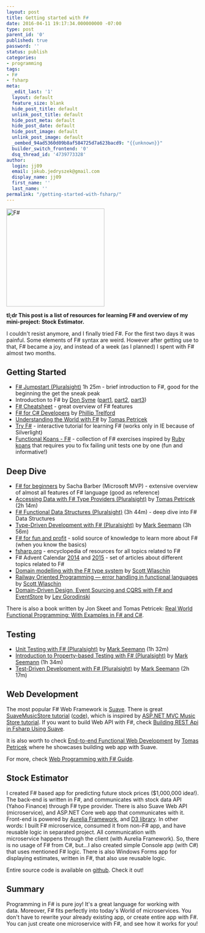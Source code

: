 ```yaml
---
layout: post
title: Getting started with F#
date: 2016-04-11 19:17:34.000000000 -07:00
type: post
parent_id: '0'
published: true
password: ''
status: publish
categories:
- programming
tags:
- F#
- fsharp
meta:
  _edit_last: '1'
  layout: default
  feature_size: blank
  hide_post_title: default
  unlink_post_title: default
  hide_post_meta: default
  hide_post_date: default
  hide_post_image: default
  unlink_post_image: default
  _oembed_94ad5360d09b8af584725d7a623bacd9: "{{unknown}}"
  builder_switch_frontend: '0'
  dsq_thread_id: '4739773328'
author:
  login: jj09
  email: jakub.jedryszek@gmail.com
  display_name: jj09
  first_name: ''
  last_name: ''
permalink: "/getting-started-with-fsharp/"
---
```

<p><img class="aligncenter size-full wp-image-13581" src="{{ site.baseurl }}/assets/2016/04/fsharp-logo.png" alt="F#" width="256" height="256" /></p>
<p><strong>tl;dr This post is a list of resources for learning F# and overview of my mini-project: Stock Estimator.</strong></p>
<p>I couldn't resist anymore, and I finally tried F#. For the first two days it was painful. Some elements of F# syntax are weird. However after getting use to that, F# became a joy, and instead of a week (as I planned) I spent with F# almost two months.</p>
<h2>Getting Started</h2>
<ul>
<li><a href="https://app.pluralsight.com/library/courses/fsharp-jumpstart">F# Jumpstart (Pluralsight)</a> 1h 25m - brief introduction to F#, good for the beginning the get the sneak peak</li>
<li>Introduction to F# by <a href="https://twitter.com/dsyme">Don Syme</a> (<a href="https://channel9.msdn.com/Series/C9-Lectures-Dr-Don-Syme-Introduction-to-F-/C9-Lectures-Dr-Don-Syme-Introduction-to-F-1-of-3">part1</a>, <a href="https://channel9.msdn.com/shows/Going+Deep/C9-Lectures-Dr-Don-Syme-Introduction-to-F-2-of-3/">part2</a>, <a href="https://channel9.msdn.com/shows/Going+Deep/C9-Lectures-Dr-Don-Syme-Introduction-to-F-3-of-3/">part3</a>)</li>
<li><a href="http://dungpa.github.io/fsharp-cheatsheet/">F# Cheatsheet</a> - great overview of F# features</li>
<li><a href="https://vimeo.com/131640714">F# for C# Developers</a> by <a href="http://trelford.com/blog/">Phillip Trelford</a></li>
<li><a href="https://channel9.msdn.com/posts/Understanding-the-World-with-F">Understanding the World with F#</a> by <a href="http://tomasp.net/">Tomas Petricek</a></li>
<li><a href="http://www.tryfsharp.org/">Try F#</a> - interactive tutorial for learning F# (works only in IE because of Silverlight)</li>
<li><a href="https://github.com/ChrisMarinos/FSharpKoans">Functional Koans - F#</a> - collection of F# exercises inspired by <a href="http://github.com/edgecase/ruby_koans">Ruby koans</a> that requires you to fix failing unit tests one by one (fun and informative!)</li>
</ul>
<h2>Deep Dive</h2>
<ul>
<li><a href="https://sachabarbs.wordpress.com/1406-2/">F# for beginners</a> by Sacha Barber (Microsoft MVP) - extensive overview of almost all features of F# language (good as reference)</li>
<li><a href="https://app.pluralsight.com/library/courses/accessing-data-fsharp-type-providers">Accessing Data with F# Type Providers (Pluralsight)</a> by <a href="http://tomasp.net/">Tomas Petricek</a> (2h 14m)</li>
<li><a href="https://app.pluralsight.com/library/courses/fsharp-functional-data-structures">F# Functional Data Structures (Pluralsight)</a> (3h 44m) - deep dive into F# Data Structures</li>
<li><a href="https://app.pluralsight.com/library/courses/fsharp-type-driven-development">Type-Driven Development with F# (Pluralsight)</a> by <a href="http://blog.ploeh.dk/">Mark Seemann</a> (3h 56m)</li>
<li><a href="http://fsharpforfunandprofit.com/">F# for fun and profit</a> - solid source of knowledge to learn more about F# (when you know the basics)</li>
<li><a href="http://fsharp.org/">fsharp.org</a> - encyclopedia of resources for all topics related to F#</li>
<li>F# Advent Calendar <a href="http://sergeytihon.wordpress.com/2014/11/24/f-advent-calendar-in-english-2014/">2014</a> and <a href="https://sergeytihon.wordpress.com/2015/10/25/f-advent-calendar-in-english-2015/">2015</a> - set of articles about different topics related to F#</li>
<li><a href="https://vimeo.com/97507575">Domain modelling with the F# type system</a> by <a href="https://twitter.com/scottwlaschin">Scott Wlaschin</a></li>
<li><a href="https://vimeo.com/97344498">Railway Oriented Programming — error handling in functional languages</a> by <a href="https://twitter.com/scottwlaschin">Scott Wlaschin</a></li>
<li><a href="https://www.youtube.com/watch?v=MHvr71T_LZw">Domain-Driven Design, Event Sourcing and CQRS with F# and EventStore</a> by <a href="http://gorodinski.com/">Lev Gorodinski</a></li>
</ul>
<p>There is also a book written by Jon Skeet and Tomas Petricek: <a href="https://amzn.to/3ZkFdZS">Real World Functional Programming: With Examples in F# and C#</a>.</p>
<h2>Testing</h2>
<ul>
<li><a href="https://app.pluralsight.com/library/courses/fsharp-unit-testing">Unit Testing with F# (Pluralsight)</a> by <a href="http://blog.ploeh.dk/">Mark Seemann</a> (1h 32m)</li>
<li><a href="https://app.pluralsight.com/library/courses/fsharp-property-based-testing-introduction">Introduction to Property-based Testing with F# (Pluralsight)</a> by <a href="http://blog.ploeh.dk/">Mark Seemann</a> (1h 34m)</li>
<li><a href="https://app.pluralsight.com/library/courses/fsharp-test-driven-development">Test-Driven Development with F# (Pluralsight)</a> by <a href="http://blog.ploeh.dk/">Mark Seemann</a> (2h 17m)</li>
</ul>
<h2>Web Development</h2>
<p>The most popular F# Web Framework is <a href="https://github.com/SuaveIO/suave">Suave</a>. There is great <a href="https://www.gitbook.com/book/theimowski/suave-music-store/details">SuaveMusicStore tutorial</a> (<a href="https://github.com/theimowski/SuaveMusicStore">code</a>), which is inspired by <a href="http://www.asp.net/mvc/overview/older-versions/mvc-music-store/mvc-music-store-part-1">ASP.NET MVC Music Store tutorial</a>. If you want to build Web API with F#, check <a href="http://blog.tamizhvendan.in/blog/2015/06/11/building-rest-api-in-fsharp-using-suave/">Building REST Api in Fsharp Using Suave</a>.</p>
<p>It is also worth to check <a href="https://vimeo.com/131641270">End-to-end Functional Web Development</a> by <a href="http://tomasp.net/">Tomas Petricek</a> where he showcases building web app with Suave.</p>
<p>For more, check <a href="http://fsharp.org/guides/web/">Web Programming with F# Guide</a>.</p>
<h2>Stock Estimator</h2>
<p>I created F# based app for predicting future stock prices ($1,000,000 idea!). The back-end is written in F#, and communicates with stock data API (Yahoo Finance) through F# type provider. There is also Suave Web API (microservice), and ASP.NET Core web app that communicates with it. Front-end is powered by <a href="http://aurelia.io/">Aurelia Framework</a>, and <a href="https://d3js.org/">D3 library</a>. In other words: I built F# microservice, consumed it from non-F# app, and have reusable logic in separated project. All communication with microservice happens through the client (with Aurelia Framework). So, there is no usage of F# from C#, but...I also created simple Console app (with C#) that uses mentioned F# logic. There is also Windows Forms app for displaying estimates, written in F#, that also use reusable logic.</p>
<p>Entire source code is available on <a href="https://github.com/jj09/StockEstimator">github</a>. Check it out!</p>
<h2>Summary</h2>
<p>Programming in F# is pure joy! It's a great language for working with data. Moreover, F# fits perfectly into today's World of microservices. You don't have to rewrite your already existing app, or create entire app with F#. You can just create one microservice with F#, and see how it works for you!</p>
